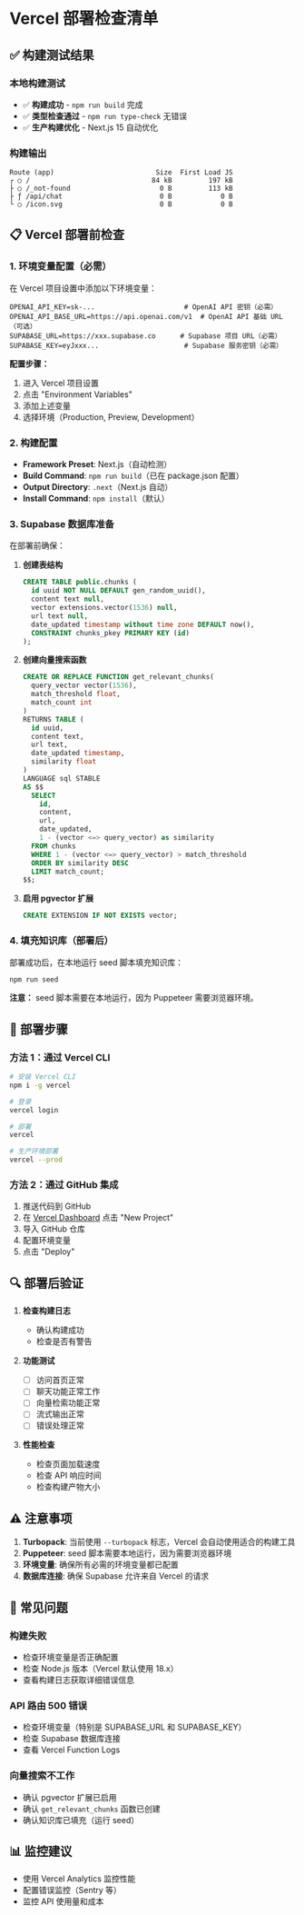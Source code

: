 # Vercel 部署检查清单

## ✅ 构建测试结果

### 本地构建测试

- ✅ **构建成功** - `npm run build` 完成
- ✅ **类型检查通过** - `npm run type-check` 无错误
- ✅ **生产构建优化** - Next.js 15 自动优化

### 构建输出

```
Route (app)                         Size  First Load JS
┌ ○ /                              84 kB         197 kB
├ ○ /_not-found                      0 B         113 kB
├ ƒ /api/chat                        0 B            0 B
└ ○ /icon.svg                        0 B            0 B
```

## 📋 Vercel 部署前检查

### 1. 环境变量配置（必需）

在 Vercel 项目设置中添加以下环境变量：

```env
OPENAI_API_KEY=sk-...                      # OpenAI API 密钥（必需）
OPENAI_API_BASE_URL=https://api.openai.com/v1  # OpenAI API 基础 URL（可选）
SUPABASE_URL=https://xxx.supabase.co      # Supabase 项目 URL（必需）
SUPABASE_KEY=eyJxxx...                     # Supabase 服务密钥（必需）
```

**配置步骤：**

1. 进入 Vercel 项目设置
2. 点击 "Environment Variables"
3. 添加上述变量
4. 选择环境（Production, Preview, Development）

### 2. 构建配置

- **Framework Preset**: Next.js（自动检测）
- **Build Command**: `npm run build`（已在 package.json 配置）
- **Output Directory**: `.next`（Next.js 自动）
- **Install Command**: `npm install`（默认）

### 3. Supabase 数据库准备

在部署前确保：

1. **创建表结构**

   ```sql
   CREATE TABLE public.chunks (
     id uuid NOT NULL DEFAULT gen_random_uuid(),
     content text null,
     vector extensions.vector(1536) null,
     url text null,
     date_updated timestamp without time zone DEFAULT now(),
     CONSTRAINT chunks_pkey PRIMARY KEY (id)
   );
   ```

2. **创建向量搜索函数**

   ```sql
   CREATE OR REPLACE FUNCTION get_relevant_chunks(
     query_vector vector(1536),
     match_threshold float,
     match_count int
   )
   RETURNS TABLE (
     id uuid,
     content text,
     url text,
     date_updated timestamp,
     similarity float
   )
   LANGUAGE sql STABLE
   AS $$
     SELECT
       id,
       content,
       url,
       date_updated,
       1 - (vector <=> query_vector) as similarity
     FROM chunks
     WHERE 1 - (vector <=> query_vector) > match_threshold
     ORDER BY similarity DESC
     LIMIT match_count;
   $$;
   ```

3. **启用 pgvector 扩展**

   ```sql
   CREATE EXTENSION IF NOT EXISTS vector;
   ```

### 4. 填充知识库（部署后）

部署成功后，在本地运行 seed 脚本填充知识库：

```bash
npm run seed
```

**注意：** seed 脚本需要在本地运行，因为 Puppeteer 需要浏览器环境。

## 🚀 部署步骤

### 方法 1：通过 Vercel CLI

```bash
# 安装 Vercel CLI
npm i -g vercel

# 登录
vercel login

# 部署
vercel

# 生产环境部署
vercel --prod
```

### 方法 2：通过 GitHub 集成

1. 推送代码到 GitHub
2. 在 [Vercel Dashboard](https://vercel.com/dashboard) 点击 "New Project"
3. 导入 GitHub 仓库
4. 配置环境变量
5. 点击 "Deploy"

## 🔍 部署后验证

1. **检查构建日志**
   - 确认构建成功
   - 检查是否有警告

2. **功能测试**
   - [ ] 访问首页正常
   - [ ] 聊天功能正常工作
   - [ ] 向量检索功能正常
   - [ ] 流式输出正常
   - [ ] 错误处理正常

3. **性能检查**
   - 检查页面加载速度
   - 检查 API 响应时间
   - 检查构建产物大小

## ⚠️ 注意事项

1. **Turbopack**: 当前使用 `--turbopack` 标志，Vercel 会自动使用适合的构建工具
2. **Puppeteer**: seed 脚本需要本地运行，因为需要浏览器环境
3. **环境变量**: 确保所有必需的环境变量都已配置
4. **数据库连接**: 确保 Supabase 允许来自 Vercel 的请求

## 🐛 常见问题

### 构建失败

- 检查环境变量是否正确配置
- 检查 Node.js 版本（Vercel 默认使用 18.x）
- 查看构建日志获取详细错误信息

### API 路由 500 错误

- 检查环境变量（特别是 SUPABASE_URL 和 SUPABASE_KEY）
- 检查 Supabase 数据库连接
- 查看 Vercel Function Logs

### 向量搜索不工作

- 确认 pgvector 扩展已启用
- 确认 `get_relevant_chunks` 函数已创建
- 确认知识库已填充（运行 seed）

## 📊 监控建议

- 使用 Vercel Analytics 监控性能
- 配置错误监控（Sentry 等）
- 监控 API 使用量和成本
